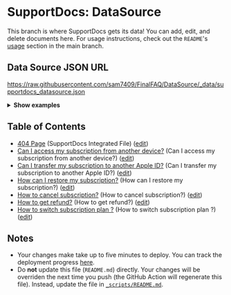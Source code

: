 # SupportDocs: DataSource
This branch is where SupportDocs gets its data! You can add, edit, and delete documents here. For usage instructions, check out the `README`'s [usage](https://github.com/aheze/SupportDocs#using-the-github-repository) section in the main branch.

## Data Source JSON URL
<a href="https://raw.githubusercontent.com/sam7409/FinalFAQ/DataSource/_data/supportdocs_datasource.json">https://raw.githubusercontent.com/sam7409/FinalFAQ/DataSource/_data/supportdocs_datasource.json</a>

<details markdown="1">
<summary><strong>Show examples</strong></summary>

<hr>

### SwiftUI
```swift
struct SwiftUIExampleView_MinimalCode: View {
    let dataSource = URL(string: "https://raw.githubusercontent.com/sam7409/FinalFAQ/DataSource/_data/supportdocs_datasource.json")!
    @State var supportDocsPresented = false
    
    var body: some View {
        Button("Present SupportDocs from SwiftUI!") { supportDocsPresented = true }
        .sheet(isPresented: $supportDocsPresented, content: {
            SupportDocsView(dataSource: dataSource, isPresented: $supportDocsPresented)
        })
    }
}
```

### UIKit
```swift
class UIKitExampleController_MinimalCode: UIViewController {
    /**
    Connect this inside the storyboard.
    
    This is just for demo purposes, so it's not connected yet.
    */
    @IBAction func presentButtonPressed(_ sender: Any) {
        let dataSource = URL(string: "https://raw.githubusercontent.com/sam7409/FinalFAQ/DataSource/_data/supportdocs_datasource.json")!
    
        let supportDocsViewController = SupportDocsViewController(dataSource: dataSource)
        self.present(supportDocsViewController, animated: true, completion: nil)
    }
}
```

<hr>

</details>

## Table of Contents
- [404 Page](https://sam7409.github.io/FinalFAQ/404) (SupportDocs Integrated File) ([edit](https://github.com/sam7409/FinalFAQ/edit/DataSource/FinalFAQ/404.md))
- [Can I access my subscription from another device?](https://sam7409.github.io/FinalFAQ/QNAFive/AccessSubscriptionFromOtherDevice) (Can I access my subscription from another device?) ([edit](https://github.com/sam7409/FinalFAQ/edit/DataSource/QNAFive/AccessSubscriptionFromOtherDevice.md))
- [Can I transfer my subscription to another Apple ID?](https://sam7409.github.io/FinalFAQ/QNASix/TransferSubscriptionToAnotherAppleID) (Can I transfer my subscription to another Apple ID?) ([edit](https://github.com/sam7409/FinalFAQ/edit/DataSource/QNASix/TransferSubscriptionToAnotherAppleID.md))
- [How can I restore my subscription?](https://sam7409.github.io/FinalFAQ/QNAFour/RestoreMyProSubscription) (How can I restore my subscription?) ([edit](https://github.com/sam7409/FinalFAQ/edit/DataSource/QNAFour/RestoreMyProSubscription.md))
- [How to cancel subscription?](https://sam7409.github.io/FinalFAQ/QNATWO/HowToCancelProSubscription) (How to cancel subscription?) ([edit](https://github.com/sam7409/FinalFAQ/edit/DataSource/QNATWO/HowToCancelProSubscription.md))
- [How to get refund?](https://sam7409.github.io/FinalFAQ/QNAThree/HowToGetRefund) (How to get refund?) ([edit](https://github.com/sam7409/FinalFAQ/edit/DataSource/QNAThree/HowToGetRefund.md))
- [How to switch subscription plan ?](https://sam7409.github.io/FinalFAQ/QNAONE/HowToChangeSubscription) (How to switch subscription plan ?) ([edit](https://github.com/sam7409/FinalFAQ/edit/DataSource/QNAONE/HowToChangeSubscription.md))


## Notes
- Your changes make take up to five minutes to deploy. You can track the deployment progress [here](https://github.com/sam7409/FinalFAQ/deployments/activity_log?environment=github-pages).
- Do **not** update this file (`README.md`) directly. Your changes will be overriden the next time you push (the GitHub Action will regenerate this file). Instead, update the file in [`_scripts/README.md`](https://github.com/sam7409/FinalFAQ/edit/DataSource/_scripts/README.md). 